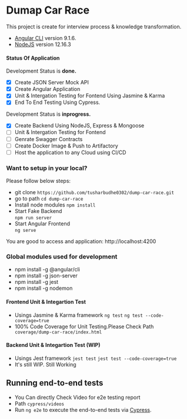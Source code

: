 # Dumap Car Race

This project is create for interview process & knowledge transformation.

- [Angular CLI](https://github.com/angular/angular-cli) version 9.1.6.
- [NodeJS](https://nodejs.org/en/docs/) version 12.16.3

#### Status Of Application

Development Status is **done.**

- [X] Create JSON Server Mock API
- [X] Create Angular Application
- [X] Unit & Intergation Testing for Fontend Using Jasmine & Karma
- [X] End To End Testing Using Cypress.

Development Status is **inprogress.**

- [X] Create Backend Using NodeJS, Express & Mongoose
- [ ] Unit & Intergation Testing for Fontend
- [ ] Genrate Swagger Contracts
- [ ] Create Docker Image & Push to Artifactory
- [ ] Host the application to any Cloud using CI/CD

### Want to setup in your local?
Please follow below steps:
 - git clone
 `https://github.com/tusharbudhe0302/dump-car-race.git`
 - go to path
 `cd dump-car-race`
 - Install node modules
 `npm install`
 - Start Fake Backend  
 `npm run server`
 - Start Angular Frontend   
 `ng serve`
 
You are good to access and application: http://localhost:4200

### Global modules used for development
 - npm install -g @angular/cli
 - npm install -g json-server
 - npm install -g jest
 - npm install -g nodemon

#### Frontend Unit & Integartion Test
- Usings Jasmine & Karma framework
    `ng test` 
    `ng test --code-coverage=true`
-   100% Code Coverage for Unit Testing.Please Check Path ` coverage/dump-car-race/index.html`

#### Backend Unit & Integartion Test (WIP)
- Usings Jest framework
    `jest test`
    `jest test --code-coverage=true`
- It's still WIP. Still Working

## Running end-to-end tests
 - You Can directly Check Video for e2e testing report
 - Path `cypress/videos`
 - Run `ng e2e` to execute the end-to-end tests via [Cypress](https://www.cypress.io/).